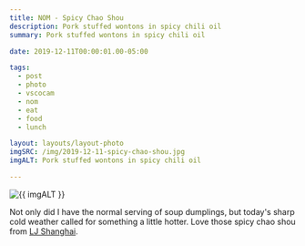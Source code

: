 ```yaml
---
title: NOM - Spicy Chao Shou
description: Pork stuffed wontons in spicy chili oil
summary: Pork stuffed wontons in spicy chili oil

date: 2019-12-11T00:00:01.00-05:00

tags:
  - post
  - photo
  - vscocam
  - nom
  - eat
  - food
  - lunch

layout: layouts/layout-photo
imgSRC: /img/2019-12-11-spicy-chao-shou.jpg
imgALT: Pork stuffed wontons in spicy chili oil

---
```

<p><img class="u-photo img-polaroid" src="{{ imgSRC }}" alt="{{ imgALT }}"></p>

Not only did I have the normal serving of soup dumplings, but today's sharp cold weather called for something a little hotter. Love those spicy chao shou from [LJ Shanghai](https://www.yelp.com/biz/lj-shanghai-cleveland "official Yelp page").